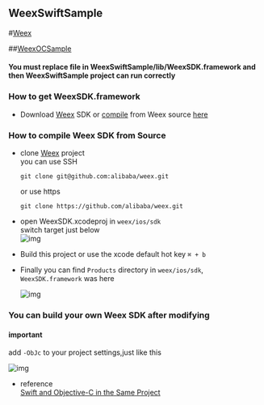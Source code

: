 ## WeexSwiftSample

#[Weex](https://github.com/alibaba/weex)


##[WeexOCSample](http://gw.alicdn.com/bao/uploaded/LB1yfvtKpXXXXXbXXXXXXXXXXXX.zip?spm=a219a.7629140.0.0.AymsNe&file=LB1yfvtKpXXXXXbXXXXXXXXXXXX.zip)


#### You must replace file in WeexSwiftSample/lib/WeexSDK.framework and then WeexSwiftSample project can run correctly


### How to  get WeexSDK.framework

- Download [Weex](http://gw.alicdn.com/bao/uploaded/LB14u_rKpXXXXaUXXXXXXXXXXXX.zip?spm=a219a.7629140.0.0.Y28vYL&file=LB14u_rKpXXXXaUXXXXXXXXXXXX.zip) SDK  or <a href="#compile">compile</a> from Weex source [here](https://github.com/alibaba/weex)
 
### How to compile Weex SDK from Source
- clone [Weex](https://github.com/alibaba/weex) project  
  you can use SSH
  
	```
	git clone git@github.com:alibaba/weex.git
	```
  or use https   
  
	```
	git clone https://github.com/alibaba/weex.git
	```
  	    
- open WeexSDK.xcodeproj in `weex/ios/sdk`  
  switch target just below  
  ![img](http://img1.tbcdn.cn/L1/461/1/4fe050b36e7fea52f121e73790b1fdb7ea934e97)
  
- Build this project or use the xcode default hot key `⌘ + b`

- Finally you can find `Products` directory in `weex/ios/sdk`, `WeexSDK.framework` was here

  ![img](http://img4.tbcdn.cn/L1/461/1/52594fea03ee1154845d0f897558b81b4b5bef2e)

### <p name="compile">You can build your own Weex SDK after modifying</p>

#### important
add `-ObJc` to your project settings,just like this

![img](http://img3.tbcdn.cn/L1/461/1/430ae522f5031ff728c95efea49219a11e6852b3)


- reference	 
 [Swift and Objective-C in the Same Project](https://developer.apple.com/library/ios/documentation/Swift/Conceptual/BuildingCocoaApps/MixandMatch.html)